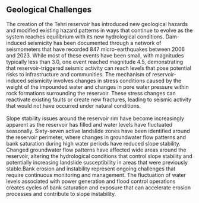 ## Geological Challenges

The creation of the Tehri reservoir has introduced new geological hazards and modified existing hazard patterns in ways that continue to evolve as the system reaches equilibrium with its new hydrological conditions. Dam-induced seismicity has been documented through a network of seismometers that have recorded 847 micro-earthquakes between 2006 and 2023. While most of these events have been small, with magnitudes typically less than 3.0, one event reached magnitude 4.5, demonstrating that reservoir-triggered seismic activity can reach levels that pose potential risks to infrastructure and communities. The mechanism of reservoir-induced seismicity involves changes in stress conditions caused by the weight of the impounded water and changes in pore water pressure within rock formations surrounding the reservoir. These stress changes can reactivate existing faults or create new fractures, leading to seismic activity that would not have occurred under natural conditions. <br> <br>
Slope stability issues around the reservoir rim have become increasingly apparent as the reservoir has filled and water levels have fluctuated seasonally. Sixty-seven active landslide zones have been identified around the reservoir perimeter, where changes in groundwater flow patterns and bank saturation during high water periods have reduced slope stability. Changed groundwater flow patterns have affected wide areas around the reservoir, altering the hydrological conditions that control slope stability and potentially increasing landslide susceptibility in areas that were previously stable.Bank erosion and instability represent ongoing challenges that require continuous monitoring and management. The fluctuation of water levels associated with power generation and flood control operations creates cycles of bank saturation and exposure that can accelerate erosion processes and contribute to slope instability.
